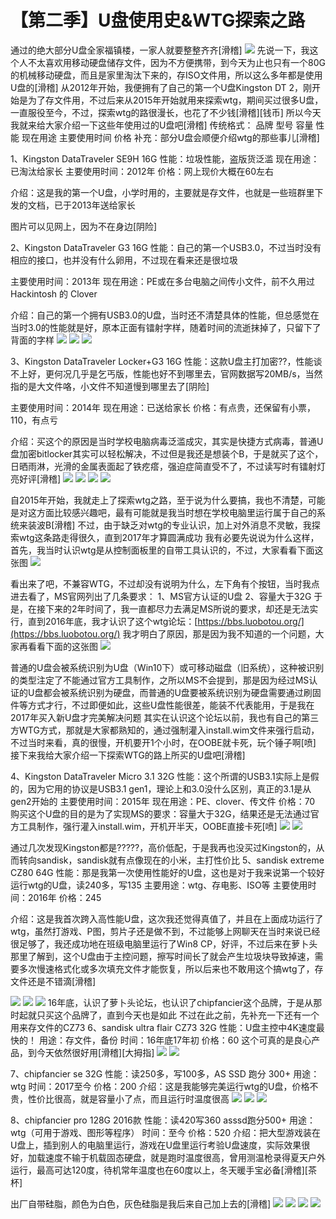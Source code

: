 # 【第二季】U盘使用史&WTG探索之路

通过的绝大部分U盘全家福镇楼，一家人就要整整齐齐\[滑稽\] ![](https://wvbarchive.s3-ap-northeast-1.amazonaws.com/5840023548/f08aad8165380cd790f422dfac44ad345882810b.jpg) 先说一下，我这个人不太喜欢用移动硬盘储存文件，因为不方便携带，到今天为止也只有一个80G的机械移动硬盘，而且是家里淘汰下来的，存ISO文件用，所以这么多年都是使用U盘的\[滑稽\] 从2012年开始，我便拥有了自己的第一个U盘Kingston DT 2，刚开始是为了存文件用，不过后来从2015年开始就用来探索wtg，期间买过很多U盘，一直服役至今，不过，探索wtg的路很漫长，也花了不少钱\[滑稽\]\[钱币\] 所以今天我就来给大家介绍一下这些年使用过的U盘吧\[滑稽\] 传统格式： 品牌 型号 容量 性能 现在用途 主要使用时间 价格 补充：部分U盘会顺便介绍wtg的那些事儿\[滑稽\]

1、Kingston DataTraveler SE9H 16G 性能：垃圾性能，盗版货泛滥 现在用途：已淘汰给家长 主要使用时间：2012年 价格：网上现价大概在60左右

介绍：这是我的第一个U盘，小学时用的，主要就是存文件，也就是一些班群里下发的文档，已于2013年送给家长

图片可以见网上，因为不在身边\[阴险\]

2、Kingston DataTraveler G3 16G 性能：自己的第一个USB3.0，不过当时没有相应的接口，也并没有什么卵用，不过现在看来还是很垃圾

主要使用时间：2013年 现在用途：PE或在多台电脑之间传小文件，前不久用过Hackintosh 的 Clover

介绍：自己的第一个拥有USB3.0的U盘，当时还不清楚具体的性能，但总感觉在当时3.0的性能就是好，原本正面有镭射字样，随着时间的流逝抹掉了，只留下了背面的字样 ![](https://wvbarchive.s3-ap-northeast-1.amazonaws.com/5840023548/7625482fb9389b5059db6e608835e5dde6116ed5.jpg) ![](https://wvbarchive.s3-ap-northeast-1.amazonaws.com/5840023548/592cdb3fb13533fac3921d1ca5d3fd1f40345bd5.jpg) ![](https://wvbarchive.s3-ap-northeast-1.amazonaws.com/5840023548/3deab51a0ef41bd5ca7766c65cda81cb38db3dd5.jpg)

3、Kingston DataTraveler Locker+G3 16G 性能：这款U盘主打加密??，性能谈不上好，更何况几乎是乞丐版，性能也好不到哪里去，官网数据写20MB/s，当然指的是大文件咯，小文件不知道慢到哪里去了\[阴险\]

主要使用时间：2014年 现在用途：已送给家长 价格：有点贵，还保留有小票，110，有点亏

介绍：买这个的原因是当时学校电脑病毒泛滥成灾，其实是快捷方式病毒，普通U盘加密bitlocker其实可以轻松解决，不过但是我还是想装个B，于是就买了这个，日晒雨淋，光滑的金属表面起了铁疙瘩，强迫症简直受不了，不过读写时有镭射灯亮好评\[滑稽\] ![](https://wvbarchive.s3-ap-northeast-1.amazonaws.com/5840023548/3379ce763912b31b2ad3441b8b18367adbb4e1bf.jpg) ![](https://wvbarchive.s3-ap-northeast-1.amazonaws.com/5840023548/d0a6ff23720e0cf30648c7c90746f21fbf09aabf.jpg) ![](https://wvbarchive.s3-ap-northeast-1.amazonaws.com/5840023548/27fdae3c70cf3bc7ce9444dedc00baa1cc112a65.jpg) ![](https://wvbarchive.s3-ap-northeast-1.amazonaws.com/5840023548/0253be32c895d143d1e26d117ef082025baf0765.jpg)

自2015年开始，我就走上了探索wtg之路，至于说为什么要搞，我也不清楚，可能是对这方面比较感兴趣吧，最有可能就是我当时想在学校电脑里运行属于自己的系统来装波B\[滑稽\] 不过，由于缺乏对wtg的专业认识，加上对外消息不灵敏，我探索wtg这条路走得很久，直到2017年才算圆满成功 我有必要先说说为什么这样，首先，我当时认识wtg是从控制面板里的自带工具认识的，不过，大家看看下面这张图 ![](https://wvbarchive.s3-ap-northeast-1.amazonaws.com/5840023548/9596e234e5dde7118972cbc4aaefce1b9c166151.jpg)

看出来了吧，不兼容WTG，不过却没有说明为什么，左下角有个按钮，当时我点进去看了，MS官网列出了几条要求： 1、MS官方认证的U盘 2、容量大于32G 于是，在接下来的2年时间了，我一直都尽力去满足MS所说的要求，却还是无法实行，直到2016年底，我才认识了这个wtg论坛：[https://bbs.luobotou.org/](https://bbs.luobotou.org/) 我才明白了原因，那是因为我不知道的一个问题，大家再看看下面的这张图 ![](https://wvbarchive.s3-ap-northeast-1.amazonaws.com/5840023548/94f352fbe6cd7b89edb8b1b1022442a7d8330e25.jpg)

普通的U盘会被系统识别为U盘（Win10下）或可移动磁盘（旧系统），这种被识别的类型注定了不能通过官方工具制作，之所以MS不会提到，那是因为经过MS认证的U盘都会被系统识别为硬盘，而普通的U盘要被系统识别为硬盘需要通过刷固件等方式才行，不过即便如此，这些U盘性能很差，能装不代表能用，于是我在2017年买入新U盘才完美解决问题 其实在认识这个论坛以前，我也有自己的第三方WTG方式，那就是大家都熟知的，通过强制灌入install.wim文件来强行启动，不过当时来看，真的很慢，开机要开1个小时，在OOBE就卡死，玩个锤子啊\[喷\] 接下来我给大家介绍一下探索WTG的路上所买的U盘吧\[滑稽\]

4、Kingston DataTraveler Micro 3.1 32G 性能：这个所谓的USB3.1实际上是假的，因为它用的协议是USB3.1 gen1，理论上和3.0没什么区别，真正的3.1是从gen2开始的 主要使用时间：2015年 现在用途：PE、clover、传文件 价格：70 购买这个U盘的目的是为了实现MS的要求：容量大于32G，结果还是无法通过官方工具制作，强行灌入install.wim，开机开半天，OOBE直接卡死\[喷\] ![](https://wvbarchive.s3-ap-northeast-1.amazonaws.com/5840023548/4903f7539822720ec01517c876cb0a46f31fab1b.jpg) ![](https://wvbarchive.s3-ap-northeast-1.amazonaws.com/5840023548/c722407e9e2f07088c22de32e424b899a801f2d7.jpg)

通过几次发现Kingston都是?????，高价低配，于是我再也没买过Kingston的，从而转向sandisk，sandisk就有点像现在的小米，主打性价比 5、sandisk extreme CZ80 64G 性能：那是我第一次使用性能好的U盘，这也是对于我来说第一个较好运行wtg的U盘，读240多，写135 主要用途：wtg、存电影、ISO等 主要使用时间：2016年 价格：245

介绍：这是我首次跨入高性能U盘，这次我还觉得真值了，并且在上面成功运行了wtg，虽然打游戏、P图，剪片子还是做不到，不过能够上网聊天在当时来说已经很足够了，我还成功地在班级电脑里运行了Win8 CP，好评，不过后来在萝卜头那里了解到，这个U盘由于主控问题，擦写时间长了就会产生垃圾块导致掉速，需要多次慢速格式化或多次填充文件才能恢复，所以后来也不敢用这个搞wtg了，存文件还是不错滴\[滑稽\]

![](https://wvbarchive.s3-ap-northeast-1.amazonaws.com/5840023548/0253be32c895d143db8513117ef082025baf0702.jpg) ![](https://wvbarchive.s3-ap-northeast-1.amazonaws.com/5840023548/768ebdb54aed2e73101a711e8a01a18b86d6fa03.jpg) ![](https://wvbarchive.s3-ap-northeast-1.amazonaws.com/5840023548/17d876dea9ec8a13d6c9a0d2fa03918fa1ecc023.jpg) 16年底，认识了萝卜头论坛，也认识了chipfancier这个品牌，于是从那时起就只买这个品牌了，直到今天也是如此 不过在此之前，先补充一下还有一个用来存文件的CZ73 6、sandisk ultra flair CZ73 32G 性能：U盘主控中4K速度最快的！ 用途：存文件，备份 时间：16年底17年初 价格：60 这个可真的是良心产品，到今天依然很好用\[滑稽\]\[大拇指\] ![](https://wvbarchive.s3-ap-northeast-1.amazonaws.com/5840023548/39c56d54b319ebc431a780ab8f26cffc1f17161e.jpg) ![](https://wvbarchive.s3-ap-northeast-1.amazonaws.com/5840023548/23d305d1f703918f180ecbf85c3d269758eec41f.jpg)

7、chipfancier se 32G 性能：读250多，写100多，AS SSD 跑分 300+ 用途：wtg 时间：2017至今 价格：200 介绍：这是我能够完美运行wtg的U盘，价格不贵，性价比很高，就是容量小了点，而且运行时温度很高 ![](https://wvbarchive.s3-ap-northeast-1.amazonaws.com/5840023548/750e81cc7b899e516236ca264fa7d933c9950db9.jpg) ![](https://wvbarchive.s3-ap-northeast-1.amazonaws.com/5840023548/e9835e13b31bb0516a9c431a3b7adab44bede0ba.jpg) ![](https://wvbarchive.s3-ap-northeast-1.amazonaws.com/5840023548/f6f45df23a87e950d36d035e1d385343faf2b484.jpg)

8、chipfancier pro 128G 2016款 性能：读420写360 asssd跑分500+ 用途：wtg（可用于游戏、图形等程序） 时间：至今 价格：520 介绍：把大型游戏装在U盘上，插到别人的电脑里运行，游戏在U盘里运行考验U盘速度，实际效果很好，加载速度不输于机载固态硬盘，就是跑时温度很高，曾用测温枪录得夏天户外运行，最高可达120度，待机常年温度也在60度以上，冬天暖手宝必备\[滑稽\]\[茶杯\]

出厂自带硅脂，颜色为白色，灰色硅脂是我后来自己加上去的\[滑稽\] ![](https://wvbarchive.s3-ap-northeast-1.amazonaws.com/5840023548/d53eb6c9a786c9174221ac0bc43d70cf3ac757d3.jpg) ![](https://wvbarchive.s3-ap-northeast-1.amazonaws.com/5840023548/1b41aeeb15ce36d30e267d0237f33a87e850b1dc.jpg) ![](https://wvbarchive.s3-ap-northeast-1.amazonaws.com/5840023548/ab30d04443a982264ee3d5158782b9014b90ebdc.jpg) ![](https://wvbarchive.s3-ap-northeast-1.amazonaws.com/5840023548/d0a6ff23720e0cf315d5b0c90746f21fbf09aadc.jpg)

